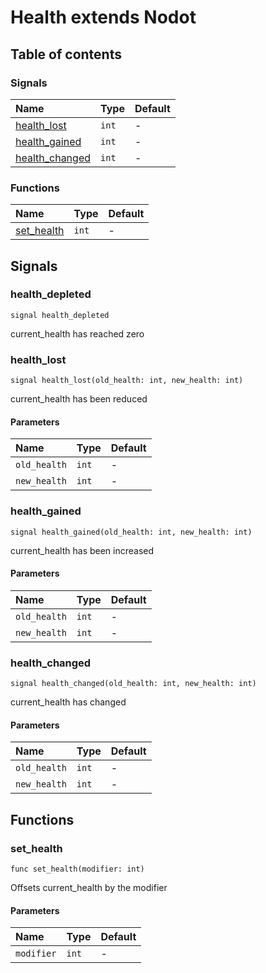 # Health extends Nodot





## Table of contents

### Signals

|Name|Type|Default|
|:-|:-|:-|
|[health_lost](#health_lost)|`int`|-|
|[health_gained](#health_gained)|`int`|-|
|[health_changed](#health_changed)|`int`|-|

### Functions

|Name|Type|Default|
|:-|:-|:-|
|[set_health](#set_health)|`int`|-|

## Signals

### health_depleted

```gdscript
signal health_depleted
```

current_health has reached zero

### health_lost

```gdscript
signal health_lost(old_health: int, new_health: int)
```

current_health has been reduced

#### Parameters

|Name|Type|Default|
|:-|:-|:-|
|`old_health`|`int`|-|
|`new_health`|`int`|-|

### health_gained

```gdscript
signal health_gained(old_health: int, new_health: int)
```

current_health has been increased

#### Parameters

|Name|Type|Default|
|:-|:-|:-|
|`old_health`|`int`|-|
|`new_health`|`int`|-|

### health_changed

```gdscript
signal health_changed(old_health: int, new_health: int)
```

current_health has changed

#### Parameters

|Name|Type|Default|
|:-|:-|:-|
|`old_health`|`int`|-|
|`new_health`|`int`|-|

## Functions

### set_health

```gdscript
func set_health(modifier: int)
```

Offsets current_health by the modifier

#### Parameters

|Name|Type|Default|
|:-|:-|:-|
|`modifier`|`int`|-|




